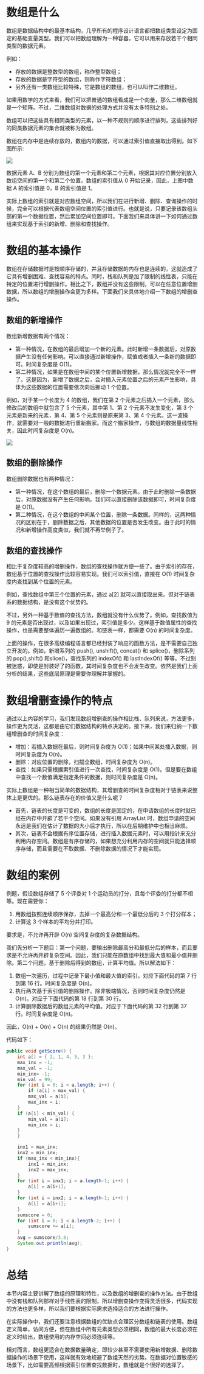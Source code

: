 # 数组是什么
数组是数据结构中的最基本结构，几乎所有的程序设计语言都把数组类型设定为固定的基础变量类型。我们可以把数组理解为一种容器，它可以用来存放若干个相同类型的数据元素。

例如：

* 存放的数据是整数型的数组，称作整型数组；
* 存放的数据是字符型的数组，则称作字符数组；
* 另外还有一类数组比较特殊，它是数组的数组，也可以叫作二维数组。

如果用数学的方式来看，我们可以把普通的数组看成是一个向量，那么二维数组就是一个矩阵。不过，二维数组对数据的处理方式并没有太多特别之处。

数组可以把这些具有相同类型的元素，以一种不规则的顺序进行排列，这些排列好的同类数据元素的集合就被称为数组。

数组在内存中是连续存放的，数组内的数据，可以通过索引值直接取出得到。如下图所示:

![](https://gitee.com/krislin_zhao/IMGcloud/raw/master/img/20200629132853.png)

数据元素 A、B 分别为数组的第一个元素和第二个元素，根据其对应位置分别放入数组空间的第一个和第二个位置。数组的索引值从 0 开始记录，因此，上图中数据 A 的索引值是 0，B 的索引值是 1。

实际上数组的索引就是对应数组空间，所以我们在进行新增、删除、查询操作的时候，完全可以根据代表数组空间位置的索引值进行。也就是说，只要记录该数组头部的第一个数据位置，然后累加空间位置即可。下面我们来具体讲一下如何通过数组来实现基于索引的新增、删除和查找操作。

# 数组的基本操作
数组在存储数据时是按顺序存储的，并且存储数据的内存也是连续的，这就造成了它具有增删困难、查找容易的特点。同时，栈和队列是加了限制的线性表，只能在特定的位置进行增删操作。相比之下，数组并没有这些限制，可以在任意位置增删数据，所以数组的增删操作会更为多样。下面我们来具体地介绍一下数组的增删查操作。

## 数组的新增操作
数组新增数据有两个情况：

* 第一种情况，在数组的最后增加一个新的元素。此时新增一条数据后，对原数据产生没有任何影响。可以直接通过新增操作，赋值或者插入一条新的数据即可。时间复杂度是 O(1)。
* 第二种情况，如果是在数组中间的某个位置新增数据，那么情况就完全不一样了。这是因为，新增了数据之后，会对插入元素位置之后的元素产生影响，具体为这些数据的位置需要依次向后挪动 1 个位置。

例如，对于某一个长度为 4 的数组，我们在第 2 个元素之后插入一个元素，那么修改后的数组中就包含了 5 个元素，其中第 1、第 2 个元素不发生变化，第 3 个元素是新来的元素，第 4、第 5 个元素则是原来第 3、第 4 个元素。这一波操作，就需要对一般的数据进行重新搬家。而这个搬家操作，与数组的数据量线性相关，因此时间复杂度是 O(n)。

![](https://gitee.com/krislin_zhao/IMGcloud/raw/master/img/20200629135019.gif)

## 数组的删除操作
数组删除数据也有两种情况：

* 第一种情况，在这个数组的最后，删除一个数据元素。由于此时删除一条数据后，对原数据没有产生任何影响。我们可以直接删除该数据即可，时间复杂度是 O(1)。
* 第二种情况，在这个数组的中间某个位置，删除一条数据。同样的，这两种情况的区别在于，删除数据之后，其他数据的位置是否发生改变。由于此时的情况和新增操作高度类似，我们就不再举例子了。

## 数组的查找操作
相比于复杂度较高的增删操作，数组的查找操作就方便一些了。由于索引的存在，数组基于位置的查找操作比较容易实现。我们可以索引值，直接在 O(1) 时间复杂度内查找到某个位置的元素。

例如，查找数组中第三个位置的元素，通过 a[2] 就可以直接取出来。但对于链表系的数据结构，是没有这个优势的。

不过，另外一种基于数值的查找方法，数组就没有什么优势了。例如，查找数值为 9 的元素是否出现过，以及如果出现过，索引值是多少。这样基于数值属性的查找操作，也是需要整体遍历一遍数组的。和链表一样，都需要 O(n) 的时间复杂度。

上面的操作，在很多高级编程语言都已经封装了响应的函数方法，是不需要自己独立开发的。例如，新增系列的 push(), unshift(), concat() 和 splice()，删除系列的 pop(),shift() 和slice()，查找系列的 indexOf() 和 lastIndexOf() 等等。不过别被迷惑，即使是封装好了的函数，其时间复杂度也不会发生改变。依然是我们上面分析的结果，这些底层原理是需要你理解并掌握的。

# 数组增删查操作的特点
通过以上内容的学习，我们发现数组增删查的操作相比栈、队列来说，方法更多，操作更为灵活，这都是由它们数据结构的特点决定的。接下来，我们来归纳一下数组增删查的时间复杂度：

* 增加：若插入数据在最后，则时间复杂度为 O(1)；如果中间某处插入数据，则时间复杂度为 O(n)。
* 删除：对应位置的删除，扫描全数组，时间复杂度为 O(n)。
* 查找：如果只需根据索引值进行一次查找，时间复杂度是 O(1)。但是要在数组中查找一个数值满足指定条件的数据，则时间复杂度是 O(n)。

实际上数组是一种相当简单的数据结构，其增删查的时间复杂度相对于链表来说整体上是更优的。那么链表存在的价值又是什么呢？

* 首先，链表的长度是可变的，数组的长度是固定的，在申请数组的长度时就已经在内存中开辟了若干个空间。如果没有引用 ArrayList 时，数组申请的空间永远是我们在估计了数据的大小后才执行，所以在后期维护中也相当麻烦。
* 其次，链表不会根据有序位置存储，进行插入数据元素时，可以用指针来充分利用内存空间。数组是有序存储的，如果想充分利用内存的空间就只能选择顺序存储，而且需要在不取数据、不删除数据的情况下才能实现。

# 数组的案例
例题，假设数组存储了 5 个评委对 1 个运动员的打分，且每个评委的打分都不相等。现在需要你：

1. 用数组按照连续顺序保存，去掉一个最高分和一个最低分后的 3 个打分样本；
2. 计算这 3 个样本的平均分并打印。

要求是，不允许再开辟 O(n) 空间复杂度的复杂数据结构。

我们先分析一下题目：第一个问题，要输出删除最高分和最低分后的样本，而且要求是不允许再开辟复杂空间。因此，我们只能在原数组中找到最大值和最小值并删除。第二个问题，基于删除后得到的数组，计算平均值。所以解法如下：

1. 数组一次遍历，过程中记录下最小值和最大值的索引。对应下面代码的第 7 行到第 16 行。时间复杂度是 O(n)。
2. 执行两次基于索引值的删除操作。除非极端情况，否则时间复杂度仍然是 O(n)。对应于下面代码的第 18 行到第 30 行。
3. 计算删除数据后的数组元素的平均值。对应于下面代码的第 32 行到第 37 行。时间复杂度是 O(n)。

因此，O(n) + O(n) + O(n) 的结果仍然是 O(n)。

代码如下：

```java
public void getScore() {
    int a[] = { 2, 1, 4, 5, 3 };
    max_inx = -1;
    max_val = -1;
    min_inx= -1;
    min_val = 99;
    for (int i = 0; i < a.length; i++) {
        if (a[i] > max_val) {
        max_val = a[i];
        max_inx = i;
    }
    if (a[i] < min_val) {
        min_val = a[i];
        min_inx = i;
    }
    }

    inx1 = max_inx;
    inx2 = min_inx;
    if (max_inx < min_inx){
        inx1 = min_inx;
        inx2 = max_inx;
    }
    for (int i = inx1; i < a.length-1; i++) {
        a[i] = a[i+1];
    }
    for (int i = inx2; i < a.length-1; i++) {
        a[i] = a[i+1];
    }
    sumscore = 0;
    for (int i = 0; i < a.length-2; i++) {
        sumscore += a[i];
	}
    avg = sumscore/3.0;
    System.out.println(avg);
}
```

# 总结
本节内容主要讲解了数组的原理和特性，以及数组的增删查的操作方法。由于数组中没有栈和队列那样对于线性表的限制，所以增删查操作变得灵活很多，代码实现的方法也更多样，所以我们要根据实际需求选择适合的方法进行操作。

在实际操作中，我们还要注意根据数组的优缺点合理区分数组和链表的使用。数组定义简单，访问方便，但在数组中所有元素类型必须相同，数组的最大长度必须在定义时给出，数组使用的内存空间必须连续等。

相对而言，数组更适合在数据数量确定，即较少甚至不需要使用新增数据、删除数据操作的场景下使用，这样就有效地规避了数组天然的劣势。在数据对位置敏感的场景下，比如需要高频根据索引位置查找数据时，数组就是个很好的选择了。